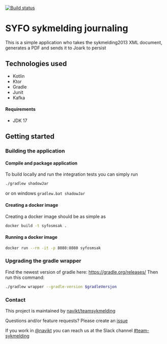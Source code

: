 [![Build status](https://github.com/navikt/syfosmsak/workflows/Deploy%20to%20dev%20and%20prod/badge.svg)](https://github.com/navikt/syfosmsak/workflows/Deploy%20to%20dev%20and%20prod/badge.svg)

# SYFO sykmelding journaling
This is a simple application who takes the sykmelding2013 XML document, generates a PDF and sends it to Joark to
persist

## Technologies used
* Kotlin
* Ktor
* Gradle
* Junit
* Kafka

#### Requirements

* JDK 17

## Getting started
### Building the application
#### Compile and package application
To build locally and run the integration tests you can simply run
``` bash 
./gradlew shadowJar
```
or  on windows 
`gradlew.bat shadowJar`

#### Creating a docker image
Creating a docker image should be as simple as
``` bash 
docker build -t syfosmsak .
```

#### Running a docker image
``` bash 
docker run --rm -it -p 8080:8080 syfosmsak
```

### Upgrading the gradle wrapper
Find the newest version of gradle here: https://gradle.org/releases/ Then run this command:

``` bash
./gradlew wrapper --gradle-version $gradleVersjon
```

### Contact

This project is maintained by [navikt/teamsykmelding](CODEOWNERS)

Questions and/or feature requests? Please create an [issue](https://github.com/navikt/syfosmsak/issues)

If you work in [@navikt](https://github.com/navikt) you can reach us at the Slack
channel [#team-sykmelding](https://nav-it.slack.com/archives/CMA3XV997)
